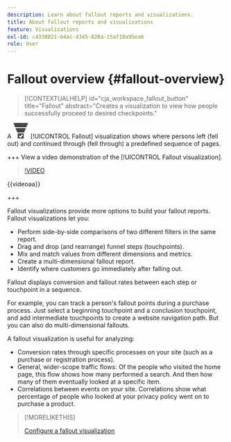 ```yaml
---
description: Learn about fallout reports and visualizations.
title: About fallout reports and visualizations
feature: Visualizations
exl-id: c4338821-64ac-4345-828a-15af18a95ea6
role: User
---
```

# Fallout overview {#fallout-overview}

<!-- markdownlint-disable MD034 -->

>[!CONTEXTUALHELP]
>id="cja_workspace_fallout_button"
>title="Fallout"
>abstract="Creates a visualization to view how people successfully proceed to desired checkpoints."

<!-- markdownlint-enable MD034 -->


A ![ConversionFunnel](/help/assets/icons/ConversionFunnel.svg) [!UICONTROL Fallout] visualization shows where persons left (fell out) and continued through (fell through) a predefined sequence of pages.

+++ View a video demonstration of the [!UICONTROL Fallout visualization].

>[!VIDEO](https://video.tv.adobe.com/v/345883/?quality=12)

{{videoaa}}

+++

Fallout visualizations provide more options to build your fallout reports. Fallout visualizations let you:

* Perform side-by-side comparisons of two different filters in the same report.
* Drag and drop (and rearrange) funnel steps (touchpoints).
* Mix and match values from different dimensions and metrics.
* Create a multi-dimensional fallout report. 
* Identify where customers go immediately after falling out.

Fallout displays conversion and fallout rates between each step or touchpoint in a sequence.

For example, you can track a person's fallout points during a purchase process. Just select a beginning touchpoint and a conclusion touchpoint, and add intermediate touchpoints to create a website navigation path. But you can also do multi-dimensional fallouts.

A fallout visualization is useful for analyzing:

* Conversion rates through specific processes on your site (such as a purchase or registration process).
* General, wider-scope traffic flows: Of the people who visited the home page, this flow shows how many performed a search. And then how many of them eventually looked at a specific item.
* Correlations between events on your site. Correlations show what percentage of people who looked at your privacy policy went on to purchase a product.

>[!MORELIKETHIS]
>
>[Configure a fallout visualization](configuring-fallout.md)



